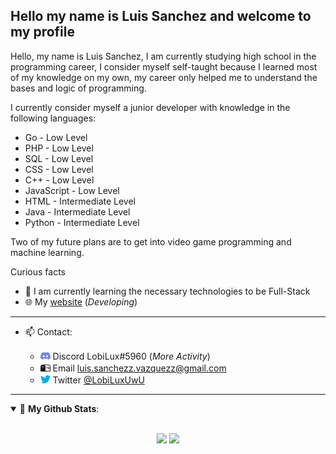 ## **Hello my name is Luis Sanchez and welcome to my profile**

Hello, my name is Luis Sanchez, I am currently studying high school in the programming career, I consider myself self-taught because I learned most of my knowledge on my own, my career only helped me to understand the bases and logic of programming.

I currently consider myself a junior developer with knowledge in the following languages:

- Go - Low Level
- PHP - Low Level
- SQL - Low Level
- CSS - Low Level
- C++ - Low Level
- JavaScript - Low Level
- HTML - Intermediate Level
- Java - Intermediate Level
- Python - Intermediate Level

Two of my future plans are to get into video game programming and machine learning.

Curious facts

- 🌱 I am currently learning the necessary technologies to be Full-Stack
- 🌐 My [website](https://lobilux.me) (_Developing_)

---

- 📫 Contact:

  - <svg xmlns="http://www.w3.org/2000/svg" width="16" height="16" fill="currentColor" viewBox="0 -2 16 16" color="#7289DA"><path d="M13.545 2.907a13.227 13.227 0 0 0-3.257-1.011.05.05 0 0 0-.052.025c-.141.25-.297.577-.406.833a12.19 12.19 0 0 0-3.658 0 8.258 8.258 0 0 0-.412-.833.051.051 0 0 0-.052-.025c-1.125.194-2.22.534-3.257 1.011a.041.041 0 0 0-.021.018C.356 6.024-.213 9.047.066 12.032c.001.014.01.028.021.037a13.276 13.276 0 0 0 3.995 2.02.05.05 0 0 0 .056-.019c.308-.42.582-.863.818-1.329a.05.05 0 0 0-.01-.059.051.051 0 0 0-.018-.011 8.875 8.875 0 0 1-1.248-.595.05.05 0 0 1-.02-.066.051.051 0 0 1 .015-.019c.084-.063.168-.129.248-.195a.05.05 0 0 1 .051-.007c2.619 1.196 5.454 1.196 8.041 0a.052.052 0 0 1 .053.007c.08.066.164.132.248.195a.051.051 0 0 1-.004.085 8.254 8.254 0 0 1-1.249.594.05.05 0 0 0-.03.03.052.052 0 0 0 .003.041c.24.465.515.909.817 1.329a.05.05 0 0 0 .056.019 13.235 13.235 0 0 0 4.001-2.02.049.049 0 0 0 .021-.037c.334-3.451-.559-6.449-2.366-9.106a.034.034 0 0 0-.02-.019Zm-8.198 7.307c-.789 0-1.438-.724-1.438-1.612 0-.889.637-1.613 1.438-1.613.807 0 1.45.73 1.438 1.613 0 .888-.637 1.612-1.438 1.612Zm5.316 0c-.788 0-1.438-.724-1.438-1.612 0-.889.637-1.613 1.438-1.613.807 0 1.451.73 1.438 1.613 0 .888-.631 1.612-1.438 1.612Z"/></svg> Discord LobiLux#5960 (_More Activity_)
  - <svg xmlns="http://www.w3.org/2000/svg" width="16" height="16" fill="currentColor" viewBox="0 -2 16 16"><path d="M9 8.5h2.793l.853.854A.5.5 0 0 0 13 9.5h1a.5.5 0 0 0 .5-.5V8a.5.5 0 0 0-.5-.5H9v1z"/><path d="M12 3H4a4 4 0 0 0-4 4v6a1 1 0 0 0 1 1h14a1 1 0 0 0 1-1V7a4 4 0 0 0-4-4zM8 7a3.99 3.99 0 0 0-1.354-3H12a3 3 0 0 1 3 3v6H8V7zm-3.415.157C4.42 7.087 4.218 7 4 7c-.218 0-.42.086-.585.157C3.164 7.264 3 7.334 3 7a1 1 0 0 1 2 0c0 .334-.164.264-.415.157z"/></svg> Email <a href="mailto:luis.sanchezz.vazquezz@gmail.com">luis.sanchezz.vazquezz@gmail.com</a>
  - <svg xmlns="http://www.w3.org/2000/svg" width="16" height="16" fill="currentColor" viewBox="0 -1 16 16" color="#00acee"><path d="M5.026 15c6.038 0 9.341-5.003 9.341-9.334 0-.14 0-.282-.006-.422A6.685 6.685 0 0 0 16 3.542a6.658 6.658 0 0 1-1.889.518 3.301 3.301 0 0 0 1.447-1.817 6.533 6.533 0 0 1-2.087.793A3.286 3.286 0 0 0 7.875 6.03a9.325 9.325 0 0 1-6.767-3.429 3.289 3.289 0 0 0 1.018 4.382A3.323 3.323 0 0 1 .64 6.575v.045a3.288 3.288 0 0 0 2.632 3.218 3.203 3.203 0 0 1-.865.115 3.23 3.23 0 0 1-.614-.057 3.283 3.283 0 0 0 3.067 2.277A6.588 6.588 0 0 1 .78 13.58a6.32 6.32 0 0 1-.78-.045A9.344 9.344 0 0 0 5.026 15z"/></svg> Twitter [@LobiLuxUwU](https://twitter.com/LobiLux_UwU)

---

<details open>
  <summary> 📌 <b>My Github Stats</b>: </summary>
  <br>
  <p align="center">
    <img src = "https://github-readme-stats.vercel.app/api?username=MeanyDev&count_private=true&show_icons=true&theme=midnight-purple">
    <img src = "https://github-readme-stats.vercel.app/api/top-langs/?username=MeanyDev&theme=midnight-purple&count_private=true&layout=compact&langs_count=6">
  </p>
</details>
